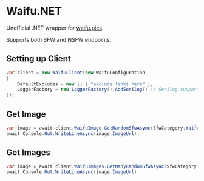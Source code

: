 # Waifu.NET

Unofficial .NET wrapper for [waifu.pics](https://waifu.pics/).

Supports both SFW and NSFW endpoints.

## Setting up Client
```c#
var client = new WaifuClient(new WaifuConfiguration 
{
    DefaultExcludes = new [] { "exclude links here" },
    LoggerFactory = new LoggerFactory().AddSerilog() // Serilog support if you wish
});
```

## Get Image

```c#
var image = await client.WaifuImage.GetRandomSfwAsync(SfwCategory.Waifu);
await Console.Out.WriteLineAsync(image.ImageUrl);
```

## Get Images
```c#
var image = await client.WaifuImages.GetManyRandomSfwAsync(SfwCategory.Waifu);
await Console.Out.WriteLineAsync(image.ImageUrl);
```
